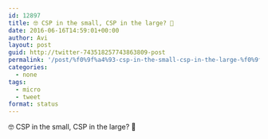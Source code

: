 ```yaml
---
id: 12897
title: 🤓 CSP in the small, CSP in the large? 🤔
date: 2016-06-16T14:59:01+00:00
author: Avi
layout: post
guid: http://twitter-743518257743863809-post
permalink: '/post/%f0%9f%a4%93-csp-in-the-small-csp-in-the-large-%f0%9f%a4%94/'
categories:
  - none
tags:
  - micro
  - tweet
format: status
---
```

🤓 CSP in the small, CSP in the large? 🤔